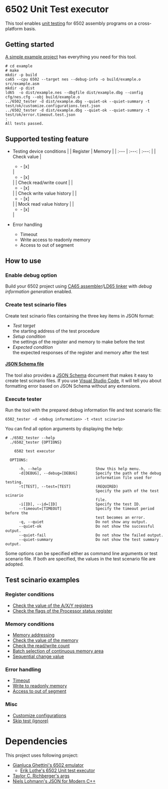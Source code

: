 # 6502 Unit Test executor
This tool enables [unit testing](https://en.wikipedia.org/wiki/Unit_testing) for 6502 assembly programs on a cross-platform basis.

## Getting started
[A simple example project](https://github.com/AsaiYusuke/6502_test_executor/tree/master/example) has everything you need for this tool.


```
# cd example
# make
mkdir -p build
ca65 --cpu 6502 --target nes --debug-info -o build/example.o src/example.asm
mkdir -p dist
ld65  -o dist/example.nes --dbgfile dist/example.dbg --config cfg/nes.cfg --obj build/example.o
../6502_tester -d dist/example.dbg --quiet-ok --quiet-summary -t test/ok/customize.configurations.test.json
../6502_tester -d dist/example.dbg --quiet-ok --quiet-summary -t test/ok/error.timeout.test.json
:
All tests passed.
```

## Supported testing feature

- Testing device conditions
  | | Register | Memory |
  | :--- | :---:    | :---:  |
  | Check value | <ul><li>- [x]</li></ul> | <ul><li>- [x]</li></ul> |
  | Check read/write count | | <ul><li>- [x]</li></ul> |
  | Check write value history | | <ul><li>- [x]</li></ul> |
  | Mock read value history | | <ul><li>- [x]</li></ul> |

- Error handling
  - Timeout
  - Write access to readonly memory
  - Access to out of segment


## How to use

### Enable debug option
Build your 6502 project using [CA65 assembler](https://cc65.github.io/doc/ca65.html)/[LD65 linker](https://cc65.github.io/doc/ld65.html) with *debug information generation* enabled.

### Create test scinario files
Create test scinario files containing the three key items in JSON format:

- *Test target*  
the starting address of the test procedure
- *Setup condition*  
the settings of the register and memory to make before the test
- *Expected condition*  
the expected responses of the register and memory after the test

#### [JSON Schema file](https://github.com/AsaiYusuke/6502_test_executor/blob/master/schema/testcase.schema.json)
The tool also provides a [JSON Schema](https://json-schema.org/) document that makes it easy to create test scinario files.
If you use [Visual Studio Code](https://code.visualstudio.com/), it will tell you about formatting error based on JSON Schema without any extensions.

### Execute tester
Run the tool with the prepared debug information file and test scenario file:

```
6502_tester -d <debug information> -t <test scinario>
```

You can find all option arguments by displaying the help:

```
# ./6502_tester --help
  ./6502_tester {OPTIONS}

    6502 test executor

  OPTIONS:

      -h, --help                        Show this help menu.
      -d[DEBUG], --debug=[DEBUG]        Specify the path of the debug
                                        information file used for testing.
      -t[TEST], --test=[TEST]           (REQUIRED)
                                        Specify the path of the test scinario
                                        file.
      -i[ID], --id=[ID]                 Specify the test ID.
      --timeout=[TIMEOUT]               Specify the timeout period before the
                                        test becomes an error.
      -q, --quiet                       Do not show any output.
      --quiet-ok                        Do not show the successful output.
      --quiet-fail                      Do not show the failed output.
      --quiet-summary                   Do not show the test summary output.

```

Some options can be specified either as command line arguments or test scenario file.
If both are specified, the values in the test scenario file are adopted.


## Test scinario examples

### Register conditions
- [Check the value of the A/X/Y registers](https://github.com/AsaiYusuke/6502_test_executor/blob/master/example/test/ok/register.axy.value.test.json)
- [Check the flags of the Processor status register](https://github.com/AsaiYusuke/6502_test_executor/blob/master/example/test/ok/register.status.flag.test.json)

### Memory conditions
- [Memory addressing](https://github.com/AsaiYusuke/6502_test_executor/blob/master/example/test/ok/memory.addressing.test.json)
- [Check the value of the memory](https://github.com/AsaiYusuke/6502_test_executor/blob/master/example/test/ok/memory.value.check.test.json)
- [Check the read/write count](https://github.com/AsaiYusuke/6502_test_executor/blob/master/example/test/ok/memory.count.check.test.json)
- [Batch selection of continuous memory area](https://github.com/AsaiYusuke/6502_test_executor/blob/master/example/test/ok/memory.contiguous.memory.area.test.json)
- [Sequential change value](https://github.com/AsaiYusuke/6502_test_executor/blob/master/example/test/ok/memory.sequential.change.value.test.json)

### Error handling
- [Timeout](https://github.com/AsaiYusuke/6502_test_executor/blob/master/example/test/ok/error.timeout.test.json)
- [Write to readonly memory](https://github.com/AsaiYusuke/6502_test_executor/blob/master/example/test/fail/error.readonly.test.json)
- [Access to out of segment](https://github.com/AsaiYusuke/6502_test_executor/blob/master/example/test/fail/error.out_of_segment.test.json)

### Misc
- [Customize configurations](https://github.com/AsaiYusuke/6502_test_executor/blob/master/example/test/ok/customize.configurations.test.json)
- [Skip test (ignore)](https://github.com/AsaiYusuke/6502_test_executor/blob/master/example/test/ok/skip.test.json)

# Dependencies
This project uses following project:
- [Gianluca Ghettini's 6502 emulator](https://github.com/gianlucag/mos6502)
  - [Erik Lothe's 6502 Unit test executor](https://github.com/89erik/6502_test_executor)
- [Taylor C. Richberger's args](https://github.com/Taywee/args)
- [Niels Lohmann's JSON for Modern C++](https://github.com/nlohmann/json)
